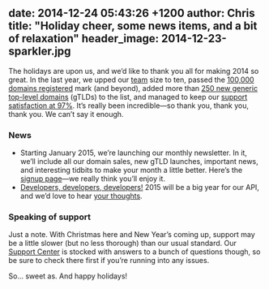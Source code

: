 date: 2014-12-24 05:43:26 +1200
author: Chris
title: "Holiday cheer, some news items, and a bit of relaxation"
header_image: 2014-12-23-sparkler.jpg
----

The holidays are upon us, and we’d like to thank you all for making 2014 so great. In the last year, we upped our [team](https://iwantmyname.com/about) size to ten, passed the [100,000 domains registered](https://iwantmyname.com/blog/2014/05/celebrating-100000-domains-at-iwantmyname.html) mark (and beyond), added more than [250 new generic top-level domains](https://iwantmyname.com/domains/new-gtld-domain-extensions) (gTLDs) to the list, and managed to keep our [support satisfaction at 97%](http://public.nicereply.com/iwantmyname). It’s really been incredible—so thank you, thank you, thank you. We can’t say it enough.

### News

+ Starting January 2015, we’re launching our monthly newsletter. In it, we’ll include all our domain sales, new gTLD launches, important news, and interesting tidbits to make your month a little better. Here’s the [signup page](https://iwantmyname.com/monthly)—we really think you’ll enjoy it. 
+ [Developers, developers, developers!](https://www.youtube.com/watch?v=8To-6VIJZRE) 2015 will be a big year for our API, and we’d love to hear [your thoughts](https://iwantmyname.com/blog/2014/12/api-survey.html).

### Speaking of support

Just a note. With Christmas here and New Year’s coming up, support may be a little slower (but no less thorough) than our usual standard. Our [Support Center](http://help.iwantmyname.com) is stocked with answers to a bunch of questions though, so be sure to check there first if you’re running into any issues.

So... sweet as. And happy holidays!
